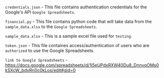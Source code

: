 `credentials.json`
  	- This file contains authentication credentials for the Google's API `Google Spreadsheets`.
   
    
`financial.py`
 	 - This file contains python code that will take data from the `sample_data.xlsx` to the `Google Spreadsheets`.
   
    
`sample_data.xlsx`
	  - This is a sample excel file used for `testing`.
   
    
`token.json`
	  - This file containes access/authentication of users who are `authorized` to use the Google Spreadsheets.
   

`link to Google Spreadsheets`
	  - https://docs.google.com/spreadsheets/d/1i5eUPdxRXW40Du8_DnnvqOMs0kSXcW_bdyRn0c0kLos/edit#gid=0
   
